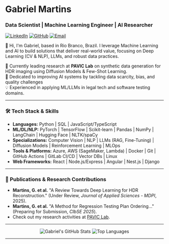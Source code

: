 # Gabriel Martins
### Data Scientist | Machine Learning Engineer | AI Researcher
[![LinkedIn](https://img.shields.io/badge/LinkedIn-gabrieldlm-blue?style=flat-square&logo=linkedin)](https://linkedin.com/in/gabrieldlm)
[![GitHub](https://img.shields.io/badge/GitHub-gabrieuz-grey?style=flat-square&logo=github)](https://github.com/gabrieuz)
[![Email](https://img.shields.io/badge/Email-contact%20me-red?style=flat-square&logo=microsoftoutlook)](mailto:gabrieldlm@outlook.com)
<!-- Optional: [![Portfolio](https://img.shields.io/badge/Portfolio-website.com-green?style=flat-square)](https://your-portfolio.com) -->

👋 Hi, I'm Gabriel, based in Rio Branco, Brazil. I leverage Machine Learning and AI to build solutions that deliver real-world value, focusing on Deep Learning (CV & NLP), LLMs, and robust data practices.

🔭 Currently leading research at **PAVIC Lab** on synthetic data generation for HDR imaging using Diffusion Models & Few-Shot Learning.</br>
🌱 Dedicated to improving AI systems by tackling data scarcity, bias, and quality challenges</br>
💡 Experienced in applying ML/LLMs in legal tech and software testing domains.</br>

---

### 🛠️ Tech Stack & Skills

*   **Languages:** Python | SQL | JavaScript/TypeScript
*   **ML/DL/NLP:** PyTorch | TensorFlow | Scikit-learn | Pandas | NumPy | LangChain | Hugging Face | NLTK/spaCy
*   **Specializations:** Computer Vision | NLP | LLMs (RAG, Fine-Tuning) | Diffusion Models | Reinforcement Learning | MLOps
*   **Tools & Platforms:** Azure, AWS (SageMaker, Lambda) | Docker | Git | GitHub Actions | GitLab CI/CD | Vector DBs | Linux
*   **Web Frameworks:** React | Node.js/Express | Angular | Nest.js | Django

---

### 📜 Publications & Research Contributions

*   **Martins, G. et al.** "A Review Towards Deep Learning for HDR Reconstruction." (Under Review, *Journal of Applied Sciences - MDPI*, 2025).
*   **Martins, G. et al.** "A Method for Regression Testing Plan Ordering..." (Preparing for Submission, *CIbSE 2025*).
*   Check out my research activities at [PAVIC Lab](link-if-lab-has-page).

---

<!-- Optional: GitHub Stats -->
<p align="center">
  <img src="https://github-readme-stats.vercel.app/api?username=gabrieuz&show_icons=true&theme=tokyonight&rank_icon=github" alt="Gabriel's GitHub Stats" />
  <img src="https://github-readme-stats.vercel.app/api/top-langs/?username=gabrieuz&layout=compact&theme=tokyonight" alt="Top Languages" />
</p>

---
